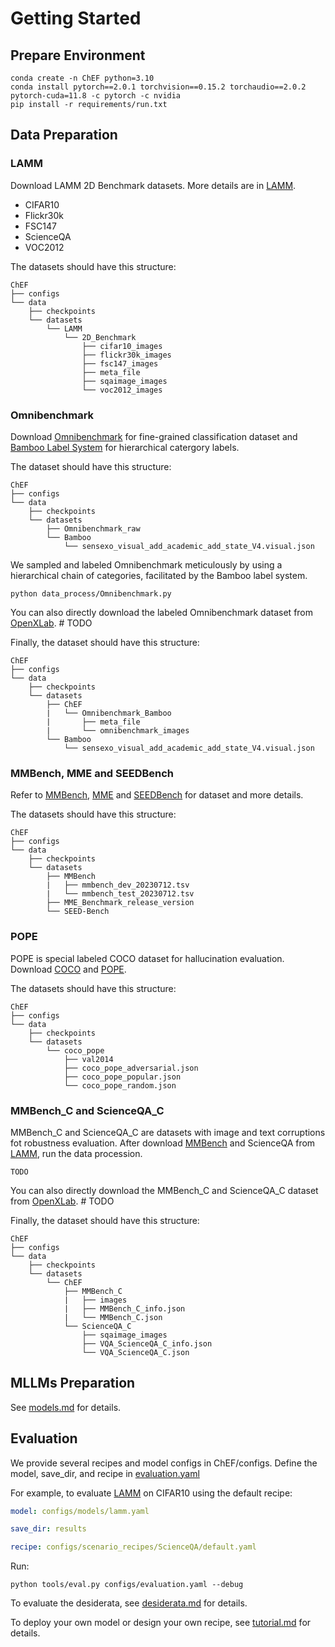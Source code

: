 # Getting Started

## Prepare Environment
```shell
conda create -n ChEF python=3.10
conda install pytorch==2.0.1 torchvision==0.15.2 torchaudio==2.0.2 pytorch-cuda=11.8 -c pytorch -c nvidia
pip install -r requirements/run.txt
```

## Data Preparation

### LAMM
Download LAMM 2D Benchmark datasets. More details are in [LAMM](https://github.com/OpenLAMM/LAMM). 

- CIFAR10
- Flickr30k
- FSC147
- ScienceQA
- VOC2012

The datasets should have this structure:

```text
ChEF
├── configs
└── data
    ├── checkpoints
    └── datasets
        └── LAMM
            └── 2D_Benchmark
                ├── cifar10_images
                ├── flickr30k_images
                ├── fsc147_images
                ├── meta_file
                ├── sqaimage_images
                └── voc2012_images
```

### Omnibenchmark
Download [Omnibenchmark](https://entuedu-my.sharepoint.com/:f:/g/personal/yuanhan002_e_ntu_edu_sg/El2wmbzutJBOlu8Tz9HyDJABMmFtsG_8mq7uGh4Q7F1QSQ?e=NyroDS) for fine-grained classification dataset and [Bamboo Label System](https://github.com/ZhangYuanhan-AI/Bamboo) for hierarchical catergory labels. 

The dataset should have this structure:

```text
ChEF
├── configs
└── data
    ├── checkpoints
    └── datasets
        ├── Omnibenchmark_raw
        └── Bamboo
            └── sensexo_visual_add_academic_add_state_V4.visual.json
```

We sampled and labeled Omnibenchmark meticulously by using
a hierarchical chain of categories, facilitated by the Bamboo label system. 
```shell
python data_process/Omnibenchmark.py
```

You can also directly download the labeled Omnibenchmark dataset from [OpenXLab](https://openxlab.org.cn/datasets?lang=zh-CN). # TODO

Finally, the dataset should have this structure:

```text
ChEF
├── configs
└── data
    ├── checkpoints
    └── datasets
        ├── ChEF
        |   └── Omnibenchmark_Bamboo
        |       ├── meta_file
        |       └── omnibenchmark_images
        └── Bamboo
            └── sensexo_visual_add_academic_add_state_V4.visual.json
```

### MMBench, MME and SEEDBench
Refer to [MMBench](https://github.com/open-compass/MMBench), [MME](https://github.com/BradyFU/Awesome-Multimodal-Large-Language-Models) and [SEEDBench](https://github.com/AILab-CVC/SEED-Bench) for dataset and more details.

The datasets should have this structure:

```text
ChEF
├── configs
└── data
    ├── checkpoints
    └── datasets
        ├── MMBench
        |   ├── mmbench_dev_20230712.tsv
        |   └── mmbench_test_20230712.tsv
        ├── MME_Benchmark_release_version
        └── SEED-Bench
```


### POPE
POPE is special labeled COCO dataset for hallucination evaluation. Download [COCO](TODO) and [POPE](TODO).

The datasets should have this structure:

```text
ChEF
├── configs
└── data
    ├── checkpoints
    └── datasets
        └── coco_pope
            ├── val2014
            ├── coco_pope_adversarial.json
            ├── coco_pope_popular.json
            └── coco_pope_random.json
```

### MMBench_C and ScienceQA_C
MMBench_C and ScienceQA_C are datasets with image and text corruptions fot robustness evaluation. After download [MMBench](#mmbench-mme-and-seedbench) and ScienceQA from [LAMM](#lamm), run the data procession.

```shell
TODO
```
You can also directly download the MMBench_C and ScienceQA_C dataset from [OpenXLab](https://openxlab.org.cn/datasets?lang=zh-CN). # TODO

Finally, the dataset should have this structure:

```text
ChEF
├── configs
└── data
    ├── checkpoints
    └── datasets
        └── ChEF
            ├── MMBench_C
            |   ├── images
            |   ├── MMBench_C_info.json
            |   └── MMBench_C.json
            └── ScienceQA_C
                ├── sqaimage_images
                ├── VQA_ScienceQA_C_info.json
                └── VQA_ScienceQA_C.json
```
## MLLMs Preparation

See [models.md](models.md) for details. 

## Evaluation

We provide several recipes and model configs in ChEF/configs. Define the model, save_dir, and recipe in [evaluation.yaml](../configs/evaluation.yaml)

For example, to evaluate [LAMM](https://github.com/OpenLAMM/LAMM) on CIFAR10 using the default recipe: 
```yaml
model: configs/models/lamm.yaml

save_dir: results

recipe: configs/scenario_recipes/ScienceQA/default.yaml
```
Run:
```shell
python tools/eval.py configs/evaluation.yaml --debug
```

To evaluate the desiderata, see [desiderata.md](desiderata.md) for details.

To deploy your own model or design your own recipe, see [tutorial.md](tutorial.md) for details.